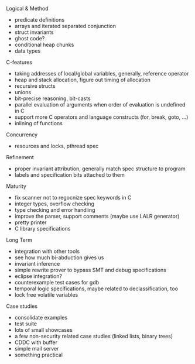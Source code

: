 Logical & Method
- predicate definitions
- arrays and iterated separated conjunction
- struct invariants
- ghost code?
- conditional heap chunks
- data types

C-features
- taking addresses of local/global variables, generally, reference operator
- heap and stack allocation, figure out timing of allocation
- recursive structs
- unions
- bit-precise reasoning, bit-casts
- parallel evaluation of arguments when order of evaluation is undefined in C
- support more C operators and language constructs (for, break, goto, ...)
- inlining of functions

Concurrency
- resources and locks, pthread spec

Refinement
- proper invariant attribution, generally match spec structure to program
- labels and specification bits attached to them

Maturity
- fix scanner not to regocnize spec keywords in C
- integer types, overflow checking
- type checking and error handling
- improve the parser, support comments (maybe use LALR generator)
- pretty printer
- C library specifications

Long Term
- integration with other tools
- see how much bi-abduction gives us
- invariant inference
- simple rewrite prover to bypass SMT and debug specifications
- eclipse integration?
- counterexample test cases for gdb
- temporal logic specifications, maybe related to declassification, too
- lock free volatile variables

Case studies
- consolidate examples
- test suite
- lots of small showcases
- a few non-security related case studies (linked lists, binary trees)
- CDDC with buffer
- simple mail server
- something practical